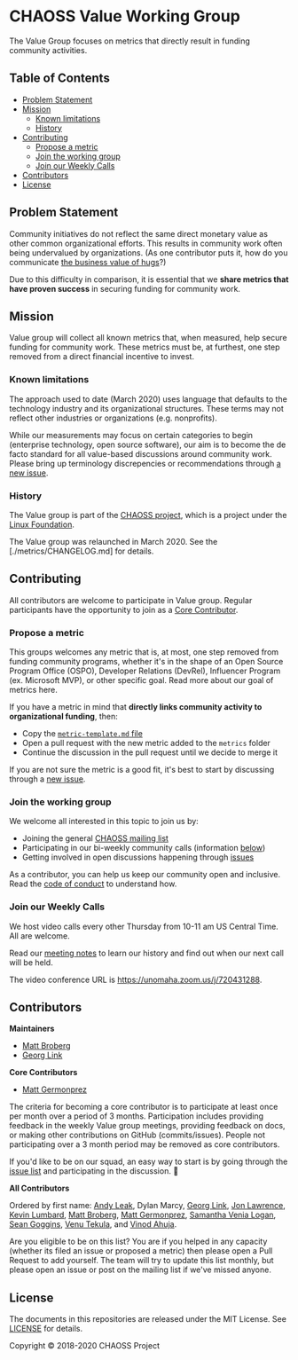 # CHAOSS Value Working Group

The Value Group focuses on metrics that directly result in funding community activities.

## Table of Contents

  - [Problem Statement](#problem-statement)
  - [Mission](#mission)
    - [Known limitations](#known-limitations)
    - [History](#history)
  - [Contributing](#contributing)
    - [Propose a metric](#propose-a-metric)
    - [Join the working group](#join-the-working-group)
    - [Join our Weekly Calls](#join-our-weekly-calls)
  - [Contributors](#contributors)
  - [License](#license)

## Problem Statement 

Community initiatives do not reflect the same direct monetary value as other common organizational efforts. This results in community work often being undervalued by organizations. (As one contributor puts it, how do you communicate [the business value of hugs](https://medium.com/@mbbroberg/the-value-of-community-metrics-4945dc752d42)?) 

Due to this difficulty in comparison, it is essential that we **share metrics that have proven success** in securing funding for community work.

## Mission

Value group will collect all known metrics that, when measured, help secure funding for community work. These metrics must be, at furthest, one step removed from a direct financial incentive to invest.

### Known limitations

The approach used to date (March 2020) uses language that defaults to the technology industry and its organizational structures. These terms may not reflect other industries or organizations (e.g. nonprofits). 

While our measurements may focus on certain categories to begin (enterprise technology, open source software), our aim is to become the de facto standard for all value-based discussions around community work. Please bring up terminology discrepencies or recommendations through [a new issue](https://github.com/chaoss/wg-value/issues).

### History 

The Value group is part of the [CHAOSS project](https://chaoss.community/), which is a project under the [Linux Foundation](https://www.linuxfoundation.org/).

The Value group was relaunched in March 2020. See the [./metrics/CHANGELOG.md] for details.

## Contributing

All contributors are welcome to participate in Value group. Regular participants have the opportunity to join as a [Core Contributor](https://github.com/chaoss/wg-value#core-contributor). 

### Propose a metric

This groups welcomes any metric that is, at most, one step removed from funding community programs, whether it's in the shape of an Open Source Program Office (OSPO), Developer Relations (DevRel), Influencer Program (ex. Microsoft MVP), or other specific goal. Read more about our goal of metrics here.

If you have a metric in mind that **directly links community activity to organizational funding**, then:

- Copy the [`metric-template.md` file](https://github.com/chaoss/metrics/blob/master/resources/metrics-template.md)
- Open a pull request with the new metric added to the `metrics` folder
- Continue the discussion in the pull request until we decide to merge it

If you are not sure the metric is a good fit, it's best to start by discussing through a [new issue](https://github.com/chaoss/wg-value/issues).

### Join the working group

We welcome all interested in this topic to join us by:

* Joining the general [CHAOSS mailing list](https://lists.linuxfoundation.org/mailman/listinfo/chaoss)
* Participating in our bi-weekly community calls (information [below](https://github.com/chaoss/wg-value#join-our-weekly-calls))
* Getting involved in open discussions happening through [issues](https://github.com/chaoss/wg-value/issues)

As a contributor, you can help us keep our community open and inclusive. Read the [code of conduct](./code-of-conduct.md) to understand how.

### Join our Weekly Calls 

We host video calls every other Thursday from 10-11 am US Central Time.  All are welcome.

Read our [meeting notes][notes] to learn our history and find out when our next
call will be held.

[notes]: https://docs.google.com/document/d/1qWAV4ExtwcY3mSzIb9sYOUENt4Pi1BD7APjnRTCnZZs/edit

The video conference URL is https://unomaha.zoom.us/j/720431288.  

## Contributors

**Maintainers**

- [Matt Broberg](https://github.com/mbbroberg)
- [Georg Link](https://github.com/georglink)

**Core Contributors**

- [Matt Germonprez](https://github.com/germonprez)

The criteria for becoming a core contributor is to participate at least once
per month over a period of 3 months.  Participation includes providing
feedback in the weekly Value group meetings, providing feedback on docs, or making
other contributions on GitHub (commits/issues).  People not participating
over a 3 month period may be removed as core contributors.

If you'd like to be on our squad, an easy way to start is by going through the
[issue list](https://github.com/chaoss/wg-value/issues) and participating in the discussion. :tada:

**All Contributors**

Ordered by first name: 
[Andy Leak](https://github.com/andyl),
Dylan Marcy, 
[Georg Link](https://github.com/georglink),
[Jon Lawrence](https://github.com/Jon-Neoworks),
[Kevin Lumbard](https://github.com/klumb),
[Matt Broberg](https://github.com/mbbroberg),
[Matt Germonprez](https://github.com/germonprez),
[Samantha Venia Logan](https://github.com/samanthavenialogan),
[Sean Goggins](https://github.com/sgoggins),
[Venu Tekula](https://github.com/vchrombie),
and [Vinod Ahuja](https://github.com/vinodkahuja).

Are you eligible to be on this list? You are if you helped in any capacity (whether its filed an issue or proposed a metric) then please open a Pull Request to add yourself. The team will try to update this list monthly, but please open an issue or post on the mailing list if we've missed anyone.

## License

The documents in this repositories are released under the MIT License. See [LICENSE](https://github.com/chaoss/wg-diversity-inclusion/blob/master/LICENSE) for details.

Copyright © 2018-2020 CHAOSS Project
